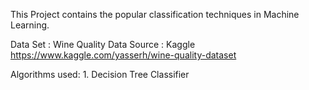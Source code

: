 This Project contains the popular classification techniques in Machine Learning.

Data Set : Wine Quality
Data Source :  Kaggle https://www.kaggle.com/yasserh/wine-quality-dataset

Algorithms used:
	1. Decision Tree Classifier